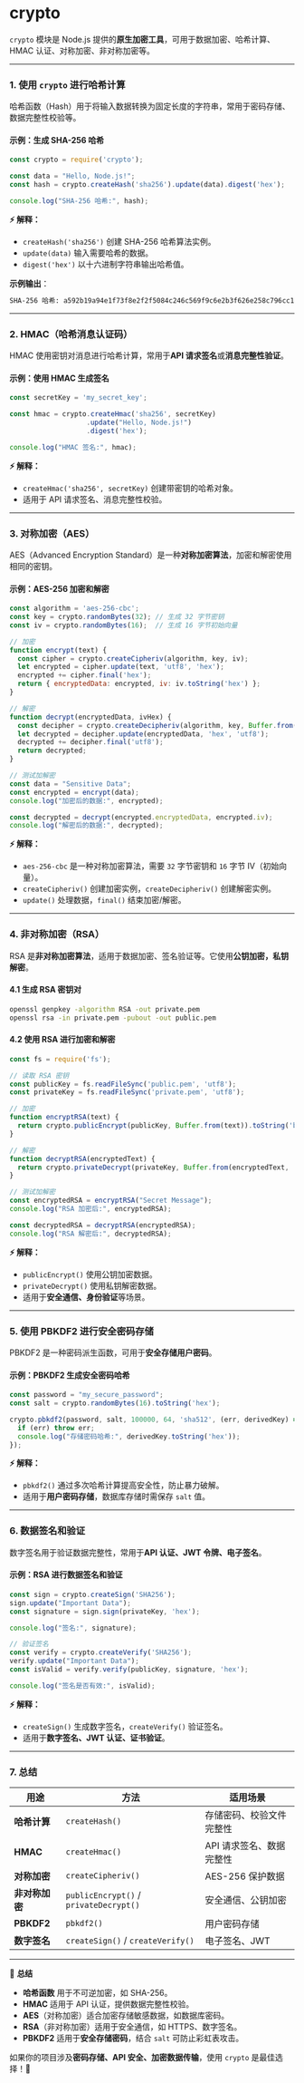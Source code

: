 # crypto

`crypto` 模块是 Node.js 提供的**原生加密工具**，可用于数据加密、哈希计算、HMAC 认证、对称加密、非对称加密等。

***

### **1. 使用 `crypto` 进行哈希计算**

哈希函数（Hash）用于将输入数据转换为固定长度的字符串，常用于密码存储、数据完整性校验等。

#### **示例：生成 SHA-256 哈希**

```javascript
const crypto = require('crypto');

const data = "Hello, Node.js!";
const hash = crypto.createHash('sha256').update(data).digest('hex');

console.log("SHA-256 哈希:", hash);
```

**⚡ 解释：**

* `createHash('sha256')` 创建 SHA-256 哈希算法实例。
* `update(data)` 输入需要哈希的数据。
* `digest('hex')` 以十六进制字符串输出哈希值。

**示例输出**：

```sh
SHA-256 哈希: a592b19a94e1f73f8e2f2f5084c246c569f9c6e2b3f626e258c796cc1fce47db
```

***

### **2. HMAC（哈希消息认证码）**

HMAC 使用密钥对消息进行哈希计算，常用于**API 请求签名**或**消息完整性验证**。

#### **示例：使用 HMAC 生成签名**

```javascript
const secretKey = 'my_secret_key';

const hmac = crypto.createHmac('sha256', secretKey)
                   .update("Hello, Node.js!")
                   .digest('hex');

console.log("HMAC 签名:", hmac);
```

**⚡ 解释：**

* `createHmac('sha256', secretKey)` 创建带密钥的哈希对象。
* 适用于 API 请求签名、消息完整性校验。

***

### **3. 对称加密（AES）**

AES（Advanced Encryption Standard）是一种**对称加密算法**，加密和解密使用相同的密钥。

#### **示例：AES-256 加密和解密**

```javascript
const algorithm = 'aes-256-cbc';
const key = crypto.randomBytes(32); // 生成 32 字节密钥
const iv = crypto.randomBytes(16);  // 生成 16 字节初始向量

// 加密
function encrypt(text) {
  const cipher = crypto.createCipheriv(algorithm, key, iv);
  let encrypted = cipher.update(text, 'utf8', 'hex');
  encrypted += cipher.final('hex');
  return { encryptedData: encrypted, iv: iv.toString('hex') };
}

// 解密
function decrypt(encryptedData, ivHex) {
  const decipher = crypto.createDecipheriv(algorithm, key, Buffer.from(ivHex, 'hex'));
  let decrypted = decipher.update(encryptedData, 'hex', 'utf8');
  decrypted += decipher.final('utf8');
  return decrypted;
}

// 测试加解密
const data = "Sensitive Data";
const encrypted = encrypt(data);
console.log("加密后的数据:", encrypted);

const decrypted = decrypt(encrypted.encryptedData, encrypted.iv);
console.log("解密后的数据:", decrypted);
```

**⚡ 解释：**

* `aes-256-cbc` 是一种对称加密算法，需要 `32` 字节密钥和 `16` 字节 IV（初始向量）。
* `createCipheriv()` 创建加密实例，`createDecipheriv()` 创建解密实例。
* `update()` 处理数据，`final()` 结束加密/解密。

***

### **4. 非对称加密（RSA）**

RSA 是**非对称加密算法**，适用于数据加密、签名验证等。它使用**公钥加密，私钥解密**。

#### **4.1 生成 RSA 密钥对**

```sh
openssl genpkey -algorithm RSA -out private.pem
openssl rsa -in private.pem -pubout -out public.pem
```

#### **4.2 使用 RSA 进行加密和解密**

```javascript
const fs = require('fs');

// 读取 RSA 密钥
const publicKey = fs.readFileSync('public.pem', 'utf8');
const privateKey = fs.readFileSync('private.pem', 'utf8');

// 加密
function encryptRSA(text) {
  return crypto.publicEncrypt(publicKey, Buffer.from(text)).toString('base64');
}

// 解密
function decryptRSA(encryptedText) {
  return crypto.privateDecrypt(privateKey, Buffer.from(encryptedText, 'base64')).toString('utf8');
}

// 测试加解密
const encryptedRSA = encryptRSA("Secret Message");
console.log("RSA 加密后:", encryptedRSA);

const decryptedRSA = decryptRSA(encryptedRSA);
console.log("RSA 解密后:", decryptedRSA);
```

**⚡ 解释：**

* `publicEncrypt()` 使用公钥加密数据。
* `privateDecrypt()` 使用私钥解密数据。
* 适用于**安全通信、身份验证**等场景。

***

### **5. 使用 PBKDF2 进行安全密码存储**

PBKDF2 是一种密码派生函数，可用于**安全存储用户密码**。

#### **示例：PBKDF2 生成安全密码哈希**

```javascript
const password = "my_secure_password";
const salt = crypto.randomBytes(16).toString('hex');

crypto.pbkdf2(password, salt, 100000, 64, 'sha512', (err, derivedKey) => {
  if (err) throw err;
  console.log("存储密码哈希:", derivedKey.toString('hex'));
});
```

**⚡ 解释：**

* `pbkdf2()` 通过多次哈希计算提高安全性，防止暴力破解。
* 适用于**用户密码存储**，数据库存储时需保存 `salt` 值。

***

### **6. 数据签名和验证**

数字签名用于验证数据完整性，常用于**API 认证、JWT 令牌、电子签名**。

#### **示例：RSA 进行数据签名和验证**

```javascript
const sign = crypto.createSign('SHA256');
sign.update("Important Data");
const signature = sign.sign(privateKey, 'hex');

console.log("签名:", signature);

// 验证签名
const verify = crypto.createVerify('SHA256');
verify.update("Important Data");
const isValid = verify.verify(publicKey, signature, 'hex');

console.log("签名是否有效:", isValid);
```

**⚡ 解释：**

* `createSign()` 生成数字签名，`createVerify()` 验证签名。
* 适用于**数字签名、JWT 认证、证书验证**。

***

### **7. 总结**

| 用途         | 方法                                     | 适用场景           |
| ---------- | -------------------------------------- | -------------- |
| **哈希计算**   | `createHash()`                         | 存储密码、校验文件完整性   |
| **HMAC**   | `createHmac()`                         | API 请求签名、数据完整性 |
| **对称加密**   | `createCipheriv()`                     | AES-256 保护数据   |
| **非对称加密**  | `publicEncrypt()` / `privateDecrypt()` | 安全通信、公钥加密      |
| **PBKDF2** | `pbkdf2()`                             | 用户密码存储         |
| **数字签名**   | `createSign()` / `createVerify()`      | 电子签名、JWT       |

***

🚀 **总结**

* **哈希函数** 用于不可逆加密，如 SHA-256。
* **HMAC** 适用于 API 认证，提供数据完整性校验。
* **AES**（对称加密）适合加密存储敏感数据，如数据库密码。
* **RSA**（非对称加密）适用于安全通信，如 HTTPS、数字签名。
* **PBKDF2** 适用于**安全存储密码**，结合 `salt` 可防止彩虹表攻击。

如果你的项目涉及**密码存储、API 安全、加密数据传输**，使用 `crypto` 是最佳选择！🚀
